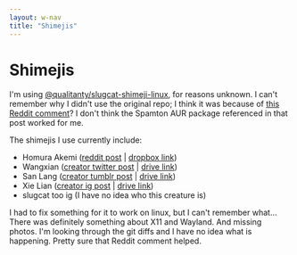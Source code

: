 ```yaml
---
layout: w-nav
title: "Shimejis"
---
```


# Shimejis

I'm using [@qualitanty/slugcat-shimeji-linux](https://github.com/qualitanty/slugcat-shimeji-linux), for reasons unknown. I can't remember why I didn't use the original repo; I think it was because of [this Reddit comment](https://www.reddit.com/r/SteamDeck/comments/16os0ay/comment/k33spzg/?utm_source=share&utm_medium=web3x&utm_name=web3xcss&utm_term=1&utm_content=share_button)? I don't think the Spamton AUR package referenced in that post worked for me.

The shimejis I use currently include:

* Homura Akemi ([reddit post](https://www.reddit.com/r/MadokaMagica/comments/n4zys0/madoka_magica_desktop_shimeji_companions_redux/) \| [dropbox link](https://www.dropbox.com/scl/fo/ti46fe5lcsa3f8yy31zbx/AKyXVu_w2obvxYNNTUthPCA?rlkey=vnejcjuhsrt8cmswlvhyf0yrb&e=1&dl=0))
* Wangxian ([creator twitter post](https://x.com/1008love18/status/1195414376171229185) \| [drive link](https://drive.google.com/file/d/1lM8FJsl9Qeo6Es9w5w1YJeHBgloZMAiz/view))
* San Lang ([creator tumblr post](https://klyukvav.tumblr.com/post/697111398425247744/shimeji-sanlang-for-shimeji-ee-desktop-pet) \| [drive link](https://drive.google.com/drive/folders/1zwjTWUfpcHtH4tOZD9WHeTHi1_ivkjPn))
* Xie Lian ([creator ig post](https://www.instagram.com/p/CZz6un2M6Gb/?utm_source=ig_web_copy_link&igsh=MzRlODBiNWFlZA==) \| [drive link](https://drive.google.com/file/d/1SAQj2d7KRScUdyQb4Oi9ZxGJfSI_Mpro/view))
* slugcat too ig (I have no idea who this creature is)

I had to fix something for it to work on linux, but I can't remember what… There was definitely something about X11 and Wayland. And missing photos. I'm looking through the git diffs and I have no idea what is happening. Pretty sure that Reddit comment helped.